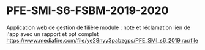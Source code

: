 # PFE-SMI-S6-FSBM-2019-2020
Application web de gestion de filière module : note et réclamation
lien de l'app 
avec un rapport et ppt complet
https://www.mediafire.com/file/ye28nyy3pabzgps/PFE_SMI_s6_2019.rar/file

